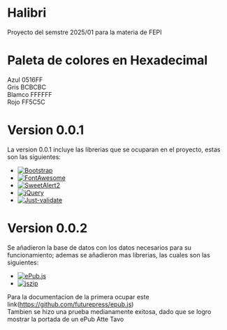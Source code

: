 # Halibri
Proyecto del semstre 2025/01 para la materia de FEPI

# Paleta de colores en Hexadecimal
Azul    0516FF  
Gris    BCBCBC  
Blamco  FFFFFF  
Rojo    FF5C5C  

# Version 0.0.1
La version 0.0.1 incluye las librerias que se ocuparan en el proyecto, estas son las siguientes:
- [![Bootstrap][Bootstrap.com]][Bootstrap-url]
- [![FontAwesome][FontAwesome.com]][FontAwesome-url]
- [![SweetAlert2][SweetAlert2.com]][SweetAlert2-url]
- [![jQuery][jQuery.com]][jQuery-url]
- [![Just-validate][Just-validate.com]][Just-validate-url]

# Version 0.0.2
Se añadieron la base de datos con los datos necesarios para su funcionamiento; ademas se añadieron mas librerias, las cuales son las siguientes:
- [![ePub.js][ePub.js.com]][ePub.js-url]
- [![jszip][jszip.com]][jszip-url]

Para la documentacion de la primera ocupar este link(https://github.com/futurepress/epub.js)  
Tambien se hizo una prueba medianamente exitosa, dado que se logro mostrar la portada de un ePub
Atte Tavo

<!--Imágenes y Links-->
[Bootstrap.com]: https://img.shields.io/badge/Bootstrap-5.3.3-black?style=for-the-badge&logo=bootstrap&logoColor=white&labelColor=%237952B3
[Bootstrap-url]: https://getbootstrap.com/
[FontAwesome.com]: https://img.shields.io/badge/6.6.0-black?style=for-the-badge&logo=Font%20Awesome&logoColor=white&label=FontAwesome&labelColor=%23538DD7
[FontAwesome-url]:https://fontawesome.com/
[SweetAlert2.com]: https://img.shields.io/badge/SweetAlert_2-black?style=for-the-badge&logo=data%3Aimage%2Fpng%3Bbase64%2CiVBORw0KGgoAAAANSUhEUgAAABwAAAAcCAMAAABF0y%2BmAAAAqFBMVEVHcEygjr2LYqGCXqiKZKaLY6OLYqGOZqGojbHoyJ6JYaLx0p6kjLeHXaGReLOjirT01Z2hjbiIYKPx0p7pxZvpyp6UcqzotZelgab2153ZnJHjr5XCnq%2FGpZ%2FmspTmsZSjjLXps5LmsZPtzp7z1Z7krpPqtJLv0J6shZ%2Biep%2BXcKG8mKLip5DIl5jFoqDaqZjdvZ7OqaDUs5%2FglIrToJajjLW6ipqukrF%2B6hK%2FAAAAInRSTlMADKkdT4Li%2Fif7xrdl%2FTaSVEZpyDKHuGRYm9Dhm6DBs9h5tL3Z7QAAAX9JREFUKJGVkulugzAQhM1pDIHmTnq3i9f4CFfO93%2BzOoSESD2kzg9L5tOsZgcTcq%2FRmvyuh4c%2FYOT88K07vcCNY3facScaph0ckoXhNPOidRDGHiGH0V0Qxw09snoCq%2BcnHTij%2B8FhQFaICKcKdyCke8%2FiIDvVuEFowZ4oZDAwPybvALjbCAFYI9Sgh0D0MlOUUpZ4akuttboZXWJdUKsXf7SktdjrnOtFD13%2FEwGFyc6XjILYp6yqugImJHSeEaDsqwuo3qu2keNzAR9ZODHC1Ef%2FAj3JpCmYeuzzRDXU1XHaQ8WLImcq6RuYg81aLvuxpsjzvJGzPtAaNrYA2nUWpRblRWWS6yrWaVehS98P0uZs5Kq57pK%2B4WYHIKiUVX5mOdN83sOpFAj7I6iWd8h2sGVD8aVAaqhI%2BYUZycdXNpmEpaC8ShW%2FMM2TK%2FMOEYml2vLCsoIzJfnsNrR7MD6VW2aXbxXdDr6bXo2yv8o0nI2%2FMavxYzJLFvOf0D%2F1BVs8LnhztnSmAAAAAElFTkSuQmCC&logoColor=white
[SweetAlert2-url]:https://www.google.com/url?sa=t&source=web&rct=j&opi=89978449&url=https://sweetalert2.github.io/&ved=2ahUKEwi4iOPUxe2JAxW4LUQIHZeIHyQQFnoECCAQAQ&usg=AOvVaw27kmKS1w1YPQboTBNfISUY

[jQuery.com]:https://img.shields.io/badge/3.7.1-black?style=for-the-badge&logo=jquery&logoColor=white&label=jQuery&labelColor=%23004d80
[jQuery-url]:https://jquery.com/

[Just-validate.com]:https://img.shields.io/badge/Just_validate-black?style=for-the-badge&logo=data%3Aimage%2Fpng%3Bbase64%2CiVBORw0KGgoAAAANSUhEUgAAABwAAAAcCAMAAABF0y%2BmAAAAilBMVEVHcExbM%2FZmNPRhM%2FZcM%2FZcM%2FZXM%2Fd0NfKLN%2B5tNPRcM%2FabOOyiOepjM%2FWmOeqkOeqiOeqiOepcM%2FZhM%2FZdM%2FakOeqIN%2B%2BiOeqjOeqjOepcM%2FZuNPOiOep2NvJcM%2FZaMvdZLvajOepoNvSCNvCGa%2FlsR%2FfNwf2yoPu8q%2FuVN%2ByplPqfivp4WfeeOet1IfowAAAAHnRSTlMA6wywyogkBRMa9qVJ5Tlf18NTQJmH9yjucW5Q4PPXJVK2AAABBklEQVQoka3SyXKDMAwAULPYZt8hQFrZZidp%2F%2F%2F3yjaDE6DTQ3XkWUIjCaF%2FDIP8YhjTKzOxpavIME8tsUC5p6F%2FVlODKTKRO0cj%2BmysFsHtTagRLwasEqHxWtArbBe2%2BLalhunNt4Osmr%2FzpqnYmO7mpGEu6mot2T%2BBZVKzzocQ9ZLGeTN8cfbpST%2F0gtl4O3B4PDiAK8%2BAJmxJ7PtmaCdUpPESbW2S8657TgZWtGOkK5s23ZwIgHdUSYQ3b9dX2stiVHLHmgKMr6i%2Fb4WasVYBm1tjbnyYO1LtsV7cKo%2BIUJGLsXYVKzm7BuoHQhSkLNWzVOSEYtr01Rl59vum5TAur%2B%2FP8QO3qhsjowYwRgAAAABJRU5ErkJggg%3D%3D&logoColor=white
[Just-validate-url]:https://www.google.com/url?sa=t&source=web&rct=j&opi=89978449&url=https://just-validate.dev/&ved=2ahUKEwi78LGryO2JAxXVD0QIHTdVL38QFnoECA4QAQ&usg=AOvVaw2hP1LTvbpjOxU0DGBqCurp

[ePub.js.com]:https://img.shields.io/badge/0.3.88-black?style=for-the-badge&label=ePub.js&labelColor=%23ffff00
[ePub.js-url]: https://github.com/futurepress/epub.js?tab=readme-ov-file

[jszip.com]:https://img.shields.io/badge/3.1.5-black?style=for-the-badge&label=jszip&labelColor=%23ffcc00

[jszip-url]:https://stuk.github.io/jszip/